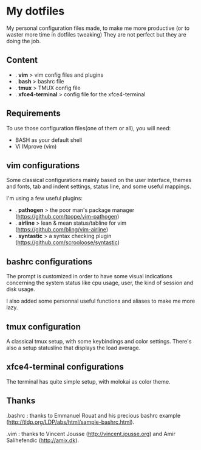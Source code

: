 My dotfiles
===========

My personal configuration files made, to make me more productive
(or to waster more time in dotfiles tweaking)
They are not perfect but they are doing the job. 

Content
-------

* . **vim** > vim config files and plugins 
* . **bash** > bashrc file
* . **tmux** > TMUX config file
* . **xfce4-terminal** > config file for the xfce4-terminal

Requirements
------------

To use those configuration files(one of them or all), you will need:

* BASH as your default shell
* Vi IMprove (vim)

vim configurations
------------------

Some classical configurations mainly based on the user interface, themes and fonts,
tab and indent settings, status line, and some useful mappings. 

I'm using a few useful plugins:
* . **pathogen** > the poor man's package manager (https://github.com/tpope/vim-pathogen)
* . **airline**  > lean & mean status/tabline for vim  (https://github.com/bling/vim-airline)
* . **syntastic** > a syntax checking plugin (https://github.com/scrooloose/syntastic)

bashrc configurations 
---------------------

The prompt is customized in order to have some visual indications concerning the system 
status like cpu usage, user, the kind of session and disk usage.

I also added some personnal useful functions and aliases to make me more lazy. 

tmux configuration
---------------------

A classical tmux setup, with some keybindings and color settings. There's also a setup statusline that displays the load average.


xfce4-terminal configurations 
---------------------

The terminal has quite simple setup, with molokai as color theme.


Thanks
------

.bashrc : thanks to Emmanuel Rouat and his precious bashrc example (http://tldp.org/LDP/abs/html/sample-bashrc.html).

.vim : thanks to Vincent Jousse (http://vincent.jousse.org) and Amir Salihefendic (http://amix.dk).
